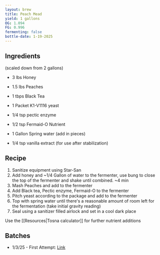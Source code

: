 ```yaml
---
layout: brew
title: Peach Mead
yield: 1 gallons
OG: 1.094
FG: 0.996
fermenting: false
bottle-date: 1-19-2025
---
```


## Ingredients
(scaled down from 2 gallons)
 - 3 lbs Honey
 - 1.5 lbs Peaches 
 - 1 tbps Black Tea
 - 1 Packet K1-V1116 yeast
 - 1/4 tsp pectic enzyme
 - 1/2 tsp Fermaid-O Nutrient
 - 1 Gallon Spring water (add in pieces)
 
 - 1/4 tsp vanilla extract (for use after stabilization)

## Recipe
 1. Sanitize equipment using Star-San
 2. Add honey and ~1/4 Gallon of water to the fermenter, use bung to close the top of the fermenter and shake until combined. ~4 min
 3. Mash Peaches and add to the fermenter
 5. Add Black tea, Pectic enzyme, Fermaid-O to the fermenter
 6. Pitch yeast according to the package and add to the fermenter
 7. Top with spring water until there's a reasonable amount of room left for the fermentation (take initial gravity reading)
 8. Seal using a sanitizer filled airlock and set in a cool dark place

Use the [[Resources|Tosna calculator]] for further nutrient additions

## Batches
 - 1/3/25 - First Attempt: <a href="{{ site.baseurl }}/Peach-Attempts/Attempt-1">Link</a>
